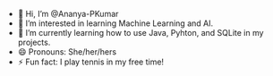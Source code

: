 - 👋 Hi, I’m @Ananya-PKumar
- 👀 I’m interested in learning Machine Learning and AI.
- 🌱 I’m currently learning how to use Java, Pyhton, and SQLite in my projects.
- 😄 Pronouns: She/her/hers
- ⚡ Fun fact: I play tennis in my free time!

<!---
Ananya-PKumar/Ananya-PKumar is a ✨ special ✨ repository because its `README.md` (this file) appears on your GitHub profile.
You can click the Preview link to take a look at your changes.
--->
